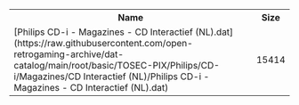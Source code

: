 <table>
<tr><th>Name</th><th>Size</th></tr>
<tr><td>
[Philips CD-i - Magazines - CD Interactief (NL).dat](https://raw.githubusercontent.com/open-retrogaming-archive/dat-catalog/main/root/basic/TOSEC-PIX/Philips/CD-i/Magazines/CD Interactief (NL)/Philips CD-i - Magazines - CD Interactief (NL).dat)
</td><td>15414</td></tr>
</table>
